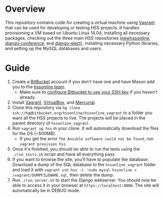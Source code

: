 # Overview

This repository contains code for creating a virtual machine using [Vagrant](https://www.vagrantup.com/) that can be used for developing or testing HSS projects. It handles provisioning a VM based on Ubuntu Linux 14.04, installing all necessary packages, checking out the three main HSS repositories ([newhssonline](https://bitbucket.org/hssonline/newhssonline), [django-conference](https://bitbucket.org/django-conference), and [django-elect](https://bitbucket.org/hssonline/django-elect)), installing necessary Python libraries, and setting up the MySQL databases and users.

# Guide

1. Create a [BitBucket](http://bitbucket.org) account if you don't have one and have Mason add you to the [hssonline team](https://bitbucket.org/hssonline/).
    * Make sure to [configure Bitbucket to use your SSH key](https://confluence.atlassian.com/bitbucket/set-up-ssh-for-mercurial-728138122.html) if you haven't already.
2. Install [Vagrant](https://www.vagrantup.com/), [VirtualBox](https://www.virtualbox.org/), and [Mercurial](https://www.mercurial-scm.org/).
3. Clone this repository via `hg clone ssh://hg@bitbucket.org/hssonline/hssonline_vagrant` to a folder you want all the HSS projects to live. The projects will be placed in the parent directory of `hssonline_vagrant`.
4. Run `vagrant up hss` in your clone. It will automatically download the files for the OS (~500MB).
    * If you get the error `The Ansible software could not be found`, run `vagrant provision hss`
5. Once it's finished, you should be able to run the tests using the `./run_tests.sh` script and have all everything pass.
6. If you want to browse the site, you'll have to populate the database. Download a dump of the SQL database to the `hssonline_vagrant` folder and load it with `vagrant ssh hss -c 'sudo mysql hssonline < /vagrant/DUMPFILENAME.sql`, then delete the dump.
7. Run `./run_server.sh` to start the Django webserver. You should now be able to access it in your browser at `https://localhost:8000`. The site will automatically be in DEBUG mode.
